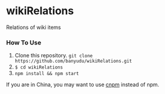 # wikiRelations
Relations of wiki items

### How To Use

1. Clone this repository. `git clone https://github.com/banyudu/wikiRelations.git`
2. `$ cd wikiRelations`
3. `npm install && npm start`

If you are in China, you may want to use [cnpm](https://github.com/cnpm/cnpm) instead of npm.
